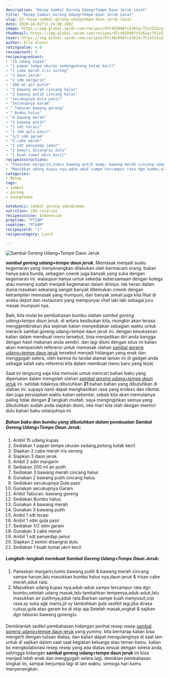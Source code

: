 ```yaml
---
description: "Resep Sambal Goreng Udang+Tempe Daun Jeruk Lezat"
title: "Resep Sambal Goreng Udang+Tempe Daun Jeruk Lezat"
slug: 62-resep-sambal-goreng-udangtempe-daun-jeruk-lezat
date: 2020-10-02T11:24:08.209Z
image: https://img-global.cpcdn.com/recipes/97c482096fc5362a/751x532cq70/sambal-goreng-udangtempe-daun-jeruk-foto-resep-utama.jpg
thumbnail: https://img-global.cpcdn.com/recipes/97c482096fc5362a/751x532cq70/sambal-goreng-udangtempe-daun-jeruk-foto-resep-utama.jpg
cover: https://img-global.cpcdn.com/recipes/97c482096fc5362a/751x532cq70/sambal-goreng-udangtempe-daun-jeruk-foto-resep-utama.jpg
author: Ella Glover
ratingvalue: 4.8
reviewcount: 5
recipeingredient:
- "15 udang kupas"
- "1 papan tempe ukuran sedangpotong kotak kecil"
- "2 cabe merah iris serong"
- "3 daun jeruk"
- "2 sdm margarin"
- "200 ml air putih"
- "3 bawang merah cincang halus"
- "2 bawang putih cincang halus"
- "secukupnya Gula pasir"
- "secukupnya Garam"
- " Taburan bawang goreng"
- " Bumbu halus"
- "4 bawang merah"
- "3 bawang putih"
- "1 sdt terasi"
- "1 sdm gula pasir"
- "1/2 sdm garam"
- "3 cabe merah"
- "1 sdt penyedap jamur"
- "2 kemiri disangrai dulu"
- "1 buah tomat ukrn kecil"
recipeinstructions:
- "Panaskan margarin,tumis bawang putih &amp; bawang merah cincang sampe harum,lalu masukkan bumbu halus nya,daun jeruk &amp; irisan cabe merah,aduk rata."
- "Masukkan udang kupas nya,aduk-aduk sampe tercampur rata dgn bumbu,setelah udang masak,lalu tambahkan tempenya,aduk-aduk,lalu masukkan air putihnya,aduk rata.Biarkan sampe kuah menyusut,icip rasa,sy suka agk manis,jd sy tambahkan gula sedikit lagi,jika dirasa cukup,gula atau garam bs di skip aja.Setelah masak,angkat &amp; sajikan dgn taburan bawang goreng👍"
categories:
- Resep
tags:
- sambal
- goreng
- udangtempe

katakunci: sambal goreng udangtempe 
nutrition: 294 calories
recipecuisine: Indonesian
preptime: "PT28M"
cooktime: "PT44M"
recipeyield: "1"
recipecategory: Lunch

---
```



![Sambal Goreng Udang+Tempe Daun Jeruk](https://img-global.cpcdn.com/recipes/97c482096fc5362a/751x532cq70/sambal-goreng-udangtempe-daun-jeruk-foto-resep-utama.jpg)

<b><i>sambal goreng udang+tempe daun jeruk</i></b>, Memasak menjadi suatu kegemaran yang menyenangkan dilakukan oleh bermacam orang. bukan hanya para bunda, sebagian cowok juga banyak yang suka dengan kegemaran ini. walaupun hanya untuk sekedar kebersamaan dengan kolega atau memang sudah menjadi kegemaran dalam dirinya. tak heran dalam dunia masakan sekarang sangat banyak ditemukan cowok dengan ketrampilan memasak yang mumpuni, dan banyak sekali juga kita lihat di aneka depot dan restaurant yang mempunyai chef laki laki sebagai juru masak mumpuni nya.

Baik, kita mulai ke pembahasan bumbu olahan <i>sambal goreng udang+tempe daun jeruk</i>. di antara kesibukan kita, mungkin akan terasa menggembirakan jika sejenak kalian menyediakan sebagian waktu untuk meracik sambal goreng udang+tempe daun jeruk ini. dengan kesuksesan kalian dalam membuat menu tersebut, bisa menjadikan diri anda bangga dengan hasil makanan anda sendiri. dan lagi disini dengan situs ini kalian akan memperoleh referensi untuk memasak olahan <u>sambal goreng udang+tempe daun jeruk</u> tersebut menjadi hidangan yang enak dan menggugah selera, oleh karena itu tandai alamat laman ini di gadget anda sebagai salah satu referensi kita dalam membuat menu baru yang lezat.




Saat ini langsung saja kita memulai untuk mencari bahan baku yang diperlukan dalam mengolah olahan <u><i>sambal goreng udang+tempe daun jeruk</i></u> ini. setidak tidaknya dibutuhkan <b>21</b> bahan bahan yang dibutuhkan di olahan ini. supaya nanti dapat menghasilkan rasa yang endess dan nikmat. dan juga persiapkan waktu kalian sebentar, sebab kita akan memulainya paling tidak dengan <b>2</b> langkah mudah. saya menginginkan semua yang dibutuhkan sudah anda siapkan disini, oke mari kita olah dengan merinci dulu bahan baku selanjutnya ini.

<!--inarticleads1-->

##### Bahan baku dan bumbu yang dibutuhkan dalam pembuatan Sambal Goreng Udang+Tempe Daun Jeruk:

1. Ambil 15 udang kupas
1. Sediakan 1 papan tempe ukuran sedang,potong kotak kecil
1. Siapkan 2 cabe merah iris serong
1. Siapkan 3 daun jeruk
1. Ambil 2 sdm margarin
1. Sediakan 200 ml air putih
1. Sediakan 3 bawang merah cincang halus
1. Gunakan 2 bawang putih cincang halus
1. Sediakan secukupnya Gula pasir
1. Gunakan secukupnya Garam
1. Ambil  Taburan: bawang goreng
1. Sediakan  Bumbu halus:
1. Gunakan 4 bawang merah
1. Gunakan 3 bawang putih
1. Ambil 1 sdt terasi
1. Ambil 1 sdm gula pasir
1. Sediakan 1/2 sdm garam
1. Gunakan 3 cabe merah
1. Ambil 1 sdt penyedap jamur
1. Siapkan 2 kemiri disangrai dulu
1. Sediakan 1 buah tomat ukrn kecil




<!--inarticleads2-->

##### Langkah-langkah membuat Sambal Goreng Udang+Tempe Daun Jeruk:

1. Panaskan margarin,tumis bawang putih &amp; bawang merah cincang sampe harum,lalu masukkan bumbu halus nya,daun jeruk &amp; irisan cabe merah,aduk rata.
1. Masukkan udang kupas nya,aduk-aduk sampe tercampur rata dgn bumbu,setelah udang masak,lalu tambahkan tempenya,aduk-aduk,lalu masukkan air putihnya,aduk rata.Biarkan sampe kuah menyusut,icip rasa,sy suka agk manis,jd sy tambahkan gula sedikit lagi,jika dirasa cukup,gula atau garam bs di skip aja.Setelah masak,angkat &amp; sajikan dgn taburan bawang goreng👍




Demikianlah sedikit pembahasan hidangan perihal resep resep <u>sambal goreng udang+tempe daun jeruk</u> yang yummy. kita berharap kalian bisa mengerti dengan tulisan diatas, dan kalian dapat mengulanginya di saat lain untuk di sajikan dalam saat saat kegiatan keluarga atau teman kamu. kalian bs mengkolaborasi resep resep yang ada diatas sesuai dengan selera anda, sehingga hidangan <b>sambal goreng udang+tempe daun jeruk</b> ini bisa menjadi lebih enak dan menggugah selera lagi. demikian pembahasan singkat ini, sampai berjumpa lagi di lain waktu. semoga hari kamu menyenangkan.
